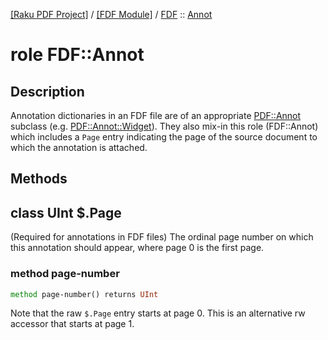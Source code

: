 [[Raku PDF Project]](https://pdf-raku.github.io)
 / [[FDF Module]](https://pdf-raku.github.io/FDF-raku)
 / [FDF](https://pdf-raku.github.io/FDF-raku/FDF)
 :: [Annot](https://pdf-raku.github.io/FDF-raku/FDF/Annot)

role FDF::Annot
===============

Description
-----------

Annotation dictionaries in an FDF file are of an appropriate [PDF::Annot](https://pdf-raku.github.io/PDF-Class-raku) subclass (e.g. [PDF::Annot::Widget](https://pdf-raku.github.io/PDF-Class-raku)). They also mix-in this role (FDF::Annot) which includes a `Page` entry indicating the page of the source document to which the annotation is attached.

Methods
-------

class UInt $.Page
-----------------

(Required for annotations in FDF files) The ordinal page number on which this annotation should appear, where page 0 is the first page.

### method page-number

```raku
method page-number() returns UInt
```

Note that the raw `$.Page` entry starts at page 0. This is an alternative rw accessor that starts at page 1.

